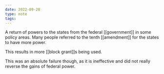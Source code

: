 ```yaml
---
date: 2022-09-28
type: note
tags: 
---
```


A return of powers to the states from the federal [[government]] in some policy areas. Many people referred to the tenth [[amendment]] for the states to have more power.

This results in more [[block grant]]s being used.

This was an absolute failure though, as it is ineffective and did not really reverse the gains of federal power.
